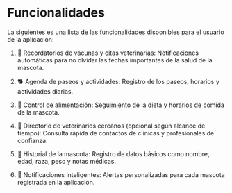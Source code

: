 # Funcionalidades

La siguientes es una lista de las funcionalidades disponibles para el usuario de la aplicación:

1.	📅 Recordatorios de vacunas y citas veterinarias: Notificaciones automáticas para no olvidar las fechas importantes de la salud de la mascota.

2.	🐕 Agenda de paseos y actividades: Registro de los paseos, horarios y actividades diarias.

3.	🍖 Control de alimentación: Seguimiento de la dieta y horarios de comida de la mascota.

4.	🏥 Directorio de veterinarios cercanos (opcional según alcance de tiempo): Consulta rápida de contactos de clínicas y profesionales de confianza.

5.	📂 Historial de la mascota: Registro de datos básicos como nombre, edad, raza, peso y notas médicas.

6.	🔔 Notificaciones inteligentes: Alertas personalizadas para cada mascota registrada en la aplicación.

